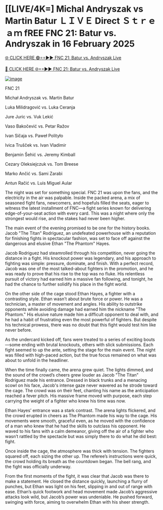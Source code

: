 # [[LIVE/4K=] Michal Andryszak vs Martin Batur ＬＩＶＥ Direct Ｓｔｒｅａｍ fREE  FNC 21: Batur vs. Andryszak in 16 February 2025
[🌐 CLICK HERE 🟢==►► FNC 21: Batur vs. Andryszak Live](https://livesportslab.com/FNC-21)

[🔴 CLICK HERE 🌐==►► FNC 21: Batur vs. Andryszak Live](https://livesportslab.com/FNC-21)

[![image](https://github.com/user-attachments/assets/d2961ed1-2865-40e9-8d45-f7866fee07e3)](https://livesportslab.com/FNC-21)

FNC 21

Michał Andryszak vs. Martin Batur

Luka Milidragović vs. Luka Ceranja

Jure Juric vs. Vuk Lekić

Vaso Bakočević vs. Petar Ražov

Ivan Sičaja vs. Paweł Polityło

Ivica Trušček vs. Ivan Vladimir

Benjamin Šehić vs. Jeremy Kimball

Cezary Oleksiejczuk vs. Tom Breese

Marko Ančić vs. Sami Zarabi

Antun Račić vs. Luis Miguel Aular

The night was set for something special. FNC 21 was upon the fans, and the electricity in the air was palpable. Inside the packed arena, a mix of seasoned fight fans, newcomers, and hopefuls filled the seats, eager to witness the latest installment of FNC—a fight series known for delivering edge-of-your-seat action with every card. This was a night where only the strongest would rise, and the stakes had never been higher.

The main event of the evening promised to be one for the history books. Jacob "The Titan" Rodriguez, an undefeated powerhouse with a reputation for finishing fights in spectacular fashion, was set to face off against the dangerous and elusive Ethan "The Phantom" Hayes.

Jacob Rodriguez had steamrolled through his competition, never going the distance in a fight. His knockout power was legendary, and his approach to fighting was simple: pressure, dominate, and finish. With a perfect record, Jacob was one of the most talked-about fighters in the promotion, and he was ready to prove that his rise to the top was no fluke. His relentless pursuit of victory had earned him a massive fan following, and tonight, he had the chance to further solidify his place in the fight world.

On the other side of the cage stood Ethan Hayes, a fighter with a contrasting style. Ethan wasn’t about brute force or power. He was a technician, a master of movement and angles. His ability to outstrike opponents while avoiding damage had earned him the nickname "The Phantom." His elusive nature made him a difficult opponent to deal with, and he had a habit of frustrating even the most powerful of fighters. But despite his technical prowess, there was no doubt that this fight would test him like never before.

As the undercard kicked off, fans were treated to a series of exciting bouts—some ending with brutal knockouts, others with slick submissions. Each fight seemed to up the ante, setting the stage for the main event. The night was filled with high-paced action, but the true focus remained on what was about to unfold in the headliner.

When the time finally came, the arena grew quiet. The lights dimmed, and the sound of the crowd’s cheers grew louder as Jacob "The Titan" Rodriguez made his entrance. Dressed in black trunks and a menacing scowl on his face, Jacob's intense gaze never wavered as he strode toward the cage. The crowd was on their feet, chanting his name as the anticipation reached a fever pitch. His massive frame moved with purpose, each step carrying the weight of a fighter who knew his time was now.

Ethan Hayes’ entrance was a stark contrast. The arena lights flickered, and the crowd erupted in cheers as The Phantom made his way to the cage. His movements were smooth, graceful even, as he moved with the confidence of a man who knew that he had the skills to outclass his opponent. He waved to his fans with a calm demeanor, giving off the air of a fighter who wasn’t rattled by the spectacle but was simply there to do what he did best: fight.

Once inside the cage, the atmosphere was thick with tension. The fighters squared off, each sizing the other up. The referee’s instructions were quick, the crowd holding its breath as the countdown began. The bell rang, and the fight was officially underway.

From the first moments of the fight, it was clear that Jacob was there to make a statement. He closed the distance quickly, launching a flurry of punches, but Ethan was light on his feet, slipping in and out of range with ease. Ethan’s quick footwork and head movement made Jacob’s aggressive attacks look wild, but Jacob’s power was undeniable. He pushed forward, swinging with force, aiming to overwhelm Ethan with his sheer strength.
